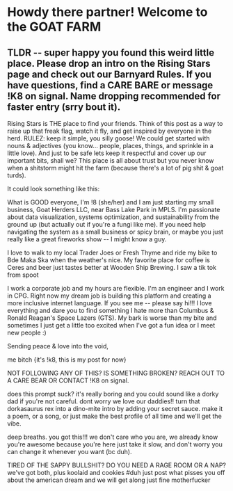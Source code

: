 # Howdy there partner! Welcome to the GOAT FARM

## TLDR -- super happy you found this weird little place. Please drop an intro on the Rising Stars page and check out our Barnyard Rules. If you have questions, find a CARE BARE or message !K8 on signal. Name dropping recommended for faster entry (srry bout it).


Rising Stars is THE place to find your friends. Think of this post as a way to raise up that freak flag, watch it fly, and get inspired by everyone in the herd. 
RULEZ: keep it simple, you silly goose! We could get started with nouns & adjectives (you know... people, places, things, and sprinkle in a little love). And just to be safe lets keep it respectful and cover up our important bits, shall we? This place is all about trust but you never know when a shitstorm might hit the farm (because there's a lot of pig shit & goat turds).  

It could look something like this:


What is GOOD everyone, I'm !8 (she/her) and I am just starting my small business, Goat Herders LLC, near Bass Lake Park in MPLS. I'm passionate about data visualization, systems optimization, and sustainability from the ground up (but actually out if you're a fungi like me). If you need help navigating the system as a small business or spicy brain, or maybe you just really like a great fireworks show -- I might know a guy. 

I love to walk to my local Trader Joes or Fresh Thyme and ride my bike to Bde Maka Ska when the weather's nice. 
My favorite place for coffee is Ceres and beer just tastes better at Wooden Ship Brewing.
I saw a tik tok from spoot

I work a corporate job and my hours are flexible. I'm an engineer and I work in CPG. Right now my dream job is building this platform and creating a more inclusive internet language. 
If you see me -- please say hi!!! I love everything and dare you to find something I hate more than Columbus & Ronald Reagan's Space Lazers (GTS). 
My bark is worse than my bite and sometimes I just get a little too excited when I've got a fun idea or I meet new people :)


Sending peace & love into the void,

me bitch {it's !k8, this is my post for now}


NOT FOLLOWING ANY OF THIS? IS SOMETHING BROKEN? REACH OUT TO A CARE BEAR OR CONTACT !K8 on signal. 

does this prompt suck? it's really boring and you could sound like a dorky dad if you're not careful.
dont worry we love our daddies!! turn that dorkasaurus rex into a dino-mite intro by adding your secret sauce.
make it a poem, or a song, or just make the best profile of all time and we'll get the vibe.


deep breaths. you got this!!! we don't care who you are, we already know you're awesome because you're here
just take it slow, and don't worry you can change it whenever you want (bc duh).

TIRED OF THE SAPPY BULLSHIT? DO YOU NEED A RAGE ROOM OR A NAP? we've got both, plus koolaid and cookies #duh
just post what pisses you off about the american dream and we will get along just fine motherfucker
